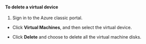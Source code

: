 #### To delete a virtual device

1. Sign in to the Azure classic portal.

- Click **Virtual Machines**, and then select the virtual device.

- Click **Delete** and choose to delete all the virtual machine disks.